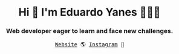 <h1 align="center">Hi 👋 I'm Eduardo Yanes 👨🏻‍💻</h1>
<h3 align="center">Web developer eager to learn and face new challenges.</h3>
<div align='center'>
  <samp>
    <a href='https://daniel-eduardo-yanes.vercel.app/'>Website</a> 🌎
    <a href='https://daniel-eduardo-yanes.vercel.app/'>Instagram</a> 💬
  </samp>
</div>
